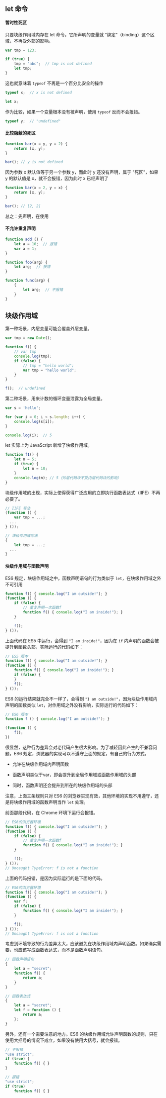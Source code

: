 ## let 命令

#### 暂时性死区

只要块级作用域内存在 let 命令，它所声明的变量就 "绑定"（binding）这个区域，不再受外部的影响。

```js
var tmp = 123;

if (true) {
    tmp = "abc";  // tmp is not defined
    let tmp;
}
```

这也就意味着 ```typeof``` 不再是一个百分比安全的操作

```js
typeof x;  // x is not defined

let x;
```

作为比较，如果一个变量根本没有被声明，使用 ```typeof``` 反而不会报错。

```js
typeof y;  // "undefined"
```


#### 比较隐蔽的死区

```js
function bar(x = y, y = 2) {
    return [x, y];
}

bar(); // y is not defined
```

因为参数 x 默认值等于另一个参数 y，而此时 y 还没有声明，属于 "死区"，如果 y 的默认值是 x，就不会报错，因为此时 x 已经声明了

```js
function bar(x = 2, y = x) {
    return [x, y];
}

bar(); // [2, 2]
```

总之：先声明，在使用



#### 不允许重复声明

```js
function add () {
    let a = 10;  // 报错
    var a = 1;
}

function foo(arg) {
    let arg;  // 报错
}

function func(arg) {
    {
        let arg;  // 不报错
    }
}
```



## 块级作用域

第一种场景，内层变量可能会覆盖外层变量。

```js
var tmp = new Date();

function f() {
    // var tmp
    console.log(tmp);
    if (false) {
        // tmp = "hello world";
        var tmp = "hello world";
    }
}

f();  // undefined
```

第二种场景，用来计数的循环变量泄露为全局变量。

```js
var s = 'hello';

for (var i = 0; i < s.length; i++) {
    console.log(s[i]);
}

console.log(i);  // 5
```

let 实际上为 JavaScript 新增了块级作用域。

```js
function f1() {
    let n = 5;
    if (true) {
        let n = 10;
    }
    console.log(n); // 5（外层代码块不受内层代码块的影响）
}
```

块级作用域的出现，实际上使得获得广泛应用的立即执行函数表达式（IIFE）不再必要了。

```js
// IIFE 写法
(function () {
    var tmp = ...;
  ...
} ());

// 块级作用域写法
{
    let tmp = ...;
  ...
}
```


#### 块级作用域与函数声明

ES6 规定，块级作用域之中，函数声明语句的行为类似于 ```let```，在块级作用域之外不可引用

```js
function f() { console.log("I am outside!"); }
(function () {
    if (false) {
        // 重复声明一次函数f
        function f() { console.log("I am inside!"); }
    }

    f();
} ());
```

上面代码在 ES5 中运行，会得到 ```"I am inside!"```，因为在 ```if``` 内声明的函数会被提升到函数头部，实际运行的代码如下：

```js
// ES5 版本
function f() { console.log("I am outside!"); }
(function () {
    function f() { console.log("I am inside!"); }
    if (false) {
    }
    f();
} ());
```

ES6 的运行结果就完全不一样了，会得到 ```"I am outside!"```，因为块级作用域内声明的函数类似 ```let```，对作用域之外没有影响，实际运行的代码如下：

```js
// ES6 版本
function f () { console.log("I am outside!"); }

(function () {
    f();
})
```

很显然，这种行为差异会对老代码产生很大影响。为了减轻因此产生的不兼容问题，ES6 规定，浏览器的实现可以不遵守上面的规定，有自己的行为方式。

* 允许在块级作用域内声明函数

* 函数声明类似于var，即会提升到全局作用域或函数作用域的头部

* 同时，函数声明还会提升到所在的块级作用域的头部

注意，上面三条规则只对 ES6 的浏览器实现有效，其他环境的实现不用遵守，还是将块级作用域的函数声明当作 ```let``` 处理。

前面那段代码，在 Chrome 环境下运行会报错。

```js
// ES6的浏览器环境
function f() { console.log("I am outside!"); }
(function () {
    if (false) {
        // 重复声明一次函数f
        function f() { console.log("I am inside!"); }
    }

    f();
} ());
// Uncaught TypeError: f is not a function
```

上面的代码报错，是因为实际运行的是下面的代码。

```js
// ES6的浏览器环境
function f() { console.log("I am outside!"); }
(function () {
    var f;
    if (false) {
        function f() { console.log("I am inside!"); }
    }

    f();
} ());
// Uncaught TypeError: f is not a function
```

考虑到环境导致的行为差异太大，应该避免在块级作用域内声明函数。如果确实需要，也应该写成函数表达式，而不是函数声明语句。

```js
// 函数声明语句
{
    let a = "secret";
    function f() {
        return a;
    }
}

// 函数表达式
{
    let a = "secret";
    let f = function () {
        return a;
    };
}
```

另外，还有一个需要注意的地方。ES6 的块级作用域允许声明函数的规则，只在使用大括号的情况下成立，如果没有使用大括号，就会报错。

```js
// 不报错
"use strict";
if (true) {
    function f() { }
}

// 报错
"use strict";
if (true)
    function f() { }
```